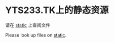 # YTS233.TK上的静态资源

请在 [static](https://github.com/yts233/static) 上查阅文件

Please look up files on [static](https://github.com/yts233/static).
